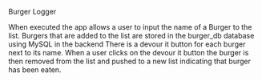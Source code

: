 Burger Logger

When executed the app allows a user to input the name of a Burger to the list.
Burgers that are added to the list are stored in the burger_db database using MySQL in the backend
There is a devour it button for each burger next to its name. 
When a user clicks  on the devour it button the burger is then removed from the list and pushed to a new list indicating that burger has been eaten.


